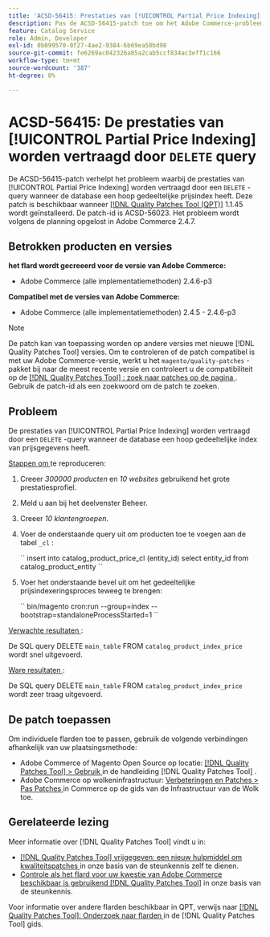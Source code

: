 ```yaml
---
title: 'ACSD-56415: Prestaties van [!UICONTROL Partial Price Indexing] vertraagd door "DELETE&grave; query'
description: Pas de ACSD-56415-patch toe om het Adobe Commerce-probleem op te lossen waarbij de prestaties van [!UICONTROL Partial Price Indexing] worden vertraagd door een &grave; DELETE'-query wanneer de database veel gedeeltelijke prijsgegevens bevat die moeten worden geïndexeerd.
feature: Catalog Service
role: Admin, Developer
exl-id: 0b099570-9f27-4ae2-9384-6b69ea50bd98
source-git-commit: fe6269ac042326a85a2cab5ccf834ac3eff1c166
workflow-type: tm+mt
source-wordcount: '387'
ht-degree: 0%

---
```


# ACSD-56415: De prestaties van [!UICONTROL Partial Price Indexing] worden vertraagd door `DELETE` query

De ACSD-56415-patch verhelpt het probleem waarbij de prestaties van [!UICONTROL Partial Price Indexing] worden vertraagd door een `DELETE` -query wanneer de database een hoop gedeeltelijke prijsindex heeft. Deze patch is beschikbaar wanneer [[!DNL Quality Patches Tool (QPT)]](/help/announcements/adobe-commerce-announcements/magento-quality-patches-released-new-tool-to-self-serve-quality-patches.md) 1.1.45 wordt geïnstalleerd. De patch-id is ACSD-56023. Het probleem wordt volgens de planning opgelost in Adobe Commerce 2.4.7.

## Betrokken producten en versies

**het flard wordt gecreeerd voor de versie van Adobe Commerce:**

* Adobe Commerce (alle implementatiemethoden) 2.4.6-p3

**Compatibel met de versies van Adobe Commerce:**

* Adobe Commerce (alle implementatiemethoden) 2.4.5 - 2.4.6-p3

>[!NOTE]
>
>De patch kan van toepassing worden op andere versies met nieuwe [!DNL Quality Patches Tool] versies. Om te controleren of de patch compatibel is met uw Adobe Commerce-versie, werkt u het `magento/quality-patches` -pakket bij naar de meest recente versie en controleert u de compatibiliteit op de [[!DNL Quality Patches Tool] : zoek naar patches op de pagina ](https://experienceleague.adobe.com/tools/commerce-quality-patches/index.html) . Gebruik de patch-id als een zoekwoord om de patch te zoeken.

## Probleem

De prestaties van [!UICONTROL Partial Price Indexing] worden vertraagd door een `DELETE` -query wanneer de database een hoop gedeeltelijke index van prijsgegevens heeft.

<u> Stappen om </u> te reproduceren:

1. Creeer *300000 producten* en *10 websites* gebruikend het grote prestatiesprofiel.
1. Meld u aan bij het deelvenster Beheer.
1. Creeer *10 klantengroepen*.
1. Voer de onderstaande query uit om producten toe te voegen aan de tabel `_cl` :

   &grave;&grave;
    insert into catalog_product_price_cl (entity_id) select entity_id from catalog_product_entity
 &grave;&grave;

1. Voer het onderstaande bevel uit om het gedeeltelijke prijsindexeringsproces teweeg te brengen:

   &grave;&grave;
    bin/magento cron:run --group=index --bootstrap=standaloneProcessStarted=1
 &grave;&grave;

<u> Verwachte resultaten </u>:

De SQL query DELETE `main_table` FROM `catalog_product_index_price` wordt snel uitgevoerd.

<u> Ware resultaten </u>:

De SQL query DELETE `main_table` FROM `catalog_product_index_price` wordt zeer traag uitgevoerd.

## De patch toepassen

Om individuele flarden toe te passen, gebruik de volgende verbindingen afhankelijk van uw plaatsingsmethode:

* Adobe Commerce of Magento Open Source op locatie: [[!DNL Quality Patches Tool]  > Gebruik ](https://experienceleague.adobe.com/docs/commerce-operations/tools/quality-patches-tool/usage.html) in de handleiding [!DNL Quality Patches Tool] .
* Adobe Commerce op wolkeninfrastructuur: [ Verbeteringen en Patches > Pas Patches ](https://experienceleague.adobe.com/docs/commerce-cloud-service/user-guide/develop/upgrade/apply-patches.html) in Commerce op de gids van de Infrastructuur van de Wolk toe.

## Gerelateerde lezing

Meer informatie over [!DNL Quality Patches Tool] vindt u in:

* [[!DNL Quality Patches Tool]  vrijgegeven: een nieuw hulpmiddel om kwaliteitspatches ](/help/announcements/adobe-commerce-announcements/magento-quality-patches-released-new-tool-to-self-serve-quality-patches.md) in onze basis van de steunkennis zelf te dienen.
* [ Controle als het flard voor uw kwestie van Adobe Commerce beschikbaar is gebruikend  [!DNL Quality Patches Tool]](/help/support-tools/patches-available-in-qpt-tool/check-patch-for-magento-issue-with-magento-quality-patches.md) in onze basis van de steunkennis.

Voor informatie over andere flarden beschikbaar in QPT, verwijs naar [[!DNL Quality Patches Tool]: Onderzoek naar flarden ](https://experienceleague.adobe.com/tools/commerce-quality-patches/index.html) in de [!DNL Quality Patches Tool] gids.
